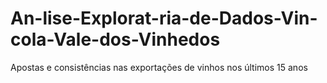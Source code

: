 # An-lise-Explorat-ria-de-Dados-Vin-cola-Vale-dos-Vinhedos
Apostas e consistências nas exportações de vinhos nos últimos 15 anos
